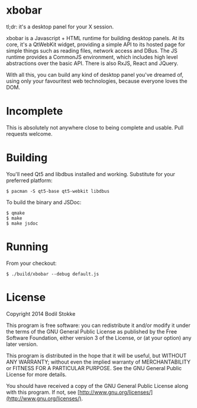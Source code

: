 xbobar
======

tl;dr: it's a desktop panel for your X session.

xbobar is a Javascript + HTML runtime for building desktop panels. At
its core, it's a QtWebKit widget, providing a simple API to its hosted
page for simple things such as reading files, network access and DBus.
The JS runtime provides a CommonJS environment, which includes high
level abstractions over the basic API. There is also RxJS, React and
JQuery.

With all this, you can build any kind of desktop panel you've dreamed
of, using only your favouritest web technologies, because everyone
loves the DOM.

# Incomplete

This is absolutely not anywhere close to being complete and usable.
Pull requests welcome.

# Building

You'll need Qt5 and libdbus installed and working. Substitute for your
preferred platform:

```shell
$ pacman -S qt5-base qt5-webkit libdbus
```

To build the binary and JSDoc:

```shell
$ qmake
$ make
$ make jsdoc
```

# Running

From your checkout:

```shell
$ ./build/xbobar --debug default.js
```

# License

Copyright 2014 Bodil Stokke

This program is free software: you can redistribute it and/or modify
it under the terms of the GNU General Public License as published by
the Free Software Foundation, either version 3 of the License, or
(at your option) any later version.

This program is distributed in the hope that it will be useful,
but WITHOUT ANY WARRANTY; without even the implied warranty of
MERCHANTABILITY or FITNESS FOR A PARTICULAR PURPOSE.  See the
GNU General Public License for more details.

You should have received a copy of the GNU General Public License
along with this program. If not, see
[http://www.gnu.org/licenses/](http://www.gnu.org/licenses/).
